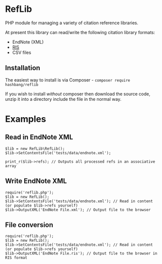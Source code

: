 RefLib
======
PHP module for managing a variety of citation reference libraries.

At present this library can read/write the following citation library formats:

* EndNote (XML)
* [RIS](https://en.wikipedia.org/wiki/RIS_(file_format))
* CSV files


Installation
------------
The easiest way to install is via Composer - `composer require hashbang/reflib`

If you wish to install *without* composer then download the source code, unzip it into a directory include the file in the normal way.


Examples
========

Read in EndNote XML
-------------------

	$lib = new RefLib\RefLib();
	$lib->SetContentsFile('tests/data/endnote.xml');

	print_r($lib->refs); // Outputs all processed refs in an associative array


Write EndNote XML
-----------------

	require('reflib.php');
	$lib = new RefLib();
	$lib->SetContentsFile('tests/data/endnote.xml'); // Read in content (or populate $lib->refs yourself)
	$lib->OutputXML('EndNote File.xml'); // Output file to the browser


File conversion
---------------

	require('reflib.php');
	$lib = new RefLib();
	$lib->SetContentsFile('tests/data/endnote.xml'); // Read in content (or populate $lib->refs yourself)
	$lib->OutputXML('EndNote File.ris'); // Output file to the browser in RIS format
